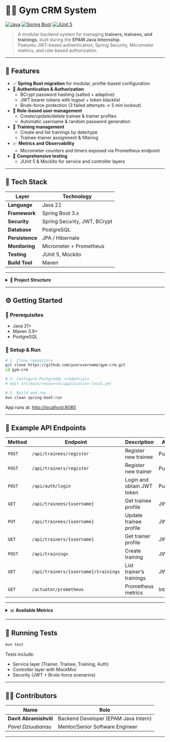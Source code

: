 # 🏋️‍♂️ Gym CRM System

[![Java](https://img.shields.io/badge/Java-21-orange)](https://www.oracle.com/java/)
[![Spring Boot](https://img.shields.io/badge/Spring%20Boot-3.x-brightgreen)](https://spring.io/projects/spring-boot)
[![JUnit 5](https://img.shields.io/badge/Testing-JUnit%205-blue)](https://junit.org/junit5/)

> A modular backend system for managing **trainers, trainees, and trainings**, built during the **EPAM Java Internship**.  
> Features JWT-based authentication, Spring Security, Micrometer metrics, and role-based authorization.

---

## 🚀 Features

- ✅ **Spring Boot migration** for modular, profile-based configuration  
- 🔐 **Authentication & Authorization**
  - BCrypt password hashing (salted + adaptive)
  - JWT bearer tokens with logout + token blacklist
  - Brute-force protection (3 failed attempts → 5 min lockout)
- 👥 **Role-based user management**
  - Create/update/delete trainee & trainer profiles
  - Automatic username & random password generation
- 🧠 **Training management**
  - Create and list trainings by date/type
  - Trainee-trainer assignment & filtering
- 📈 **Metrics and Observability**
  - Micrometer counters and timers exposed via Prometheus endpoint
- 🧪 **Comprehensive testing**
  - JUnit 5 & Mockito for service and controller layers

---

## 🧩 Tech Stack

| Layer | Technology |
|-------|-------------|
| **Language** | Java 21 |
| **Framework** | Spring Boot 3.x |
| **Security** | Spring Security, JWT, BCrypt |
| **Database** | PostgreSQL |
| **Persistence** | JPA / Hibernate |
| **Monitoring** | Micrometer + Prometheus |
| **Testing** | JUnit 5, Mockito |
| **Build Tool** | Maven |

---

<details>
<summary>📁 <b>Project Structure</b></summary>

```
gym-crm/
 ├── src/main/java/com/example/gymcrm/
 │   ├── api/                 # REST Controllers
 │   ├── config/              # App + Filter Configs
 │   ├── dao/                 # DAO Interfaces
 │   ├── dto/                 # Request/Response DTOs
 │   ├── entity/              # JPA Entities
 │   ├── exceptions/          # Custom Exceptions
 │   ├── security/            # JWT, Filters, BruteForce
 │   ├── service/             # Interfaces & Implementations
 │   └── util/                # Helper Utilities
 ├── src/test/java/...        # Unit + Integration Tests
 └── resources/
     ├── application.yml
     ├── application-dev.yml
     ├── application-prod.yml
     └── application-local.yml
```
</details>

---

## ⚙️ Getting Started

### 🧭 Prerequisites
- Java 21+
- Maven 3.9+
- PostgreSQL

### 🔧 Setup & Run

```bash
# 1. Clone repository
git clone https://github.com/yourusername/gym-crm.git
cd gym-crm

# 2. Configure PostgreSQL credentials
# edit src/main/resources/application-local.yml

# 3. Build and run
mvn clean spring-boot:run
```

App runs at: [http://localhost:8080](http://localhost:8080)

---

## 🔐 Example API Endpoints

| Method | Endpoint | Description | Auth |
|--------|-----------|-------------|------|
| `POST` | `/api/trainees/register` | Register new trainee | Public |
| `POST` | `/api/trainers/register` | Register new trainer | Public |
| `POST` | `/api/auth/login` | Login and obtain JWT token | Public |
| `GET` | `/api/trainees/{username}` | Get trainee profile | JWT |
| `PUT` | `/api/trainees/{username}` | Update trainee profile | JWT |
| `GET` | `/api/trainers/{username}` | Get trainer profile | JWT |
| `POST` | `/api/trainings` | Create training | JWT |
| `GET` | `/api/trainers/{username}/trainings` | List trainer’s trainings | JWT |
| `GET` | `/actuator/prometheus` | Prometheus metrics | Internal |

---

<details>
<summary>📊 <b>Available Metrics</b></summary>

| Metric | Description |
|--------|-------------|
| `gym_registrations_total` | Number of user registrations (by role) |
| `gym_profile_activations_total` | Profile activations/deactivations |
| `gymcrm.trainings.created` | Trainings created |
| `gymcrm.trainings.list` | List operation timings |
| `gym_auth_attempts_total` | Auth success/failure counts |
</details>

---

## 🧪 Running Tests

```bash
mvn test
```

Tests include:
- Service layer (Trainer, Trainee, Training, Auth)
- Controller layer with MockMvc
- Security (JWT + Brute-force scenarios)

---

## 👨‍💻 Contributors

| Name | Role |
|------|------|
| **Davit Abramishvili** | Backend Developer (EPAM Java Intern) |
| _Pavel Dziuubanau_ | Mentor/Senior Software Engineer |

---
